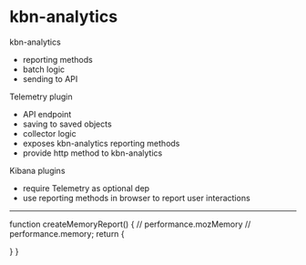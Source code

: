 # kbn-analytics

kbn-analytics
- reporting methods
- batch logic
- sending to API


Telemetry plugin
- API endpoint
- saving to saved objects
- collector logic
- exposes kbn-analytics reporting methods
- provide http method to kbn-analytics


Kibana plugins
- require Telemetry as optional dep
- use reporting methods in browser to report user interactions



---



function createMemoryReport() {
  // performance.mozMemory
  // performance.memory;
  return {

  }
}